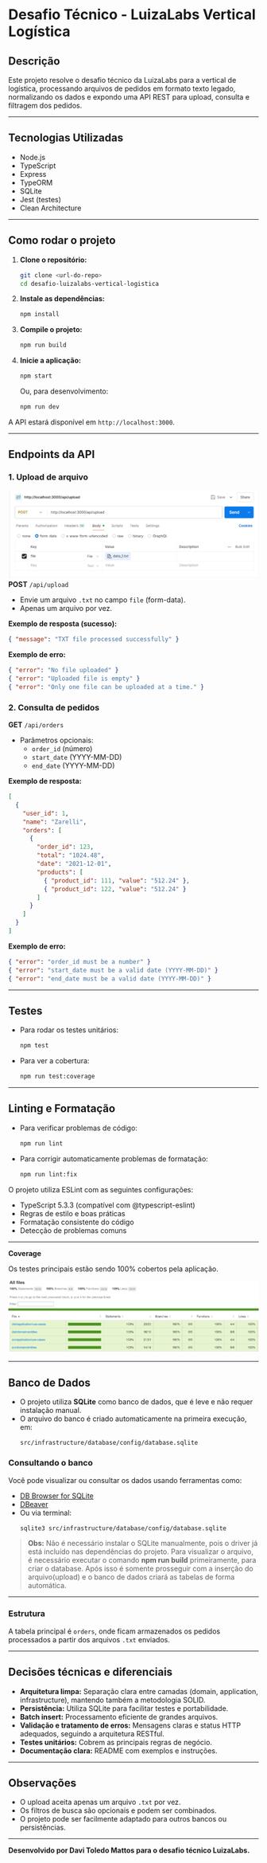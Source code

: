 # Desafio Técnico - LuizaLabs Vertical Logística

## Descrição

Este projeto resolve o desafio técnico da LuizaLabs para a vertical de logística, processando arquivos de pedidos em formato texto legado, normalizando os dados e expondo uma API REST para upload, consulta e filtragem dos pedidos.

---

## Tecnologias Utilizadas
- Node.js
- TypeScript
- Express
- TypeORM
- SQLite
- Jest (testes)
- Clean Architecture

---

## Como rodar o projeto

1. **Clone o repositório:**
   ```bash
   git clone <url-do-repo>
   cd desafio-luizalabs-vertical-logistica
   ```
2. **Instale as dependências:**
   ```bash
   npm install
   ```
3. **Compile o projeto:**
   ```bash
   npm run build
   ```
4. **Inicie a aplicação:**
   ```bash
   npm start
   ```
   Ou, para desenvolvimento:
   ```bash
   npm run dev
   ```

A API estará disponível em `http://localhost:3000`.

---

## Endpoints da API

### 1. Upload de arquivo
![Exemplo de upload no Postman](docs/postman_upload.png)
**POST** `/api/upload`
- Envie um arquivo `.txt` no campo `file` (form-data).
- Apenas um arquivo por vez.

**Exemplo de resposta (sucesso):**
```json
{ "message": "TXT file processed successfully" }
```
**Exemplo de erro:**
```json
{ "error": "No file uploaded" }
{ "error": "Uploaded file is empty" }
{ "error": "Only one file can be uploaded at a time." }
```

### 2. Consulta de pedidos
**GET** `/api/orders`
- Parâmetros opcionais:
  - `order_id` (número)
  - `start_date` (YYYY-MM-DD)
  - `end_date` (YYYY-MM-DD)

**Exemplo de resposta:**
```json
[
  {
    "user_id": 1,
    "name": "Zarelli",
    "orders": [
      {
        "order_id": 123,
        "total": "1024.48",
        "date": "2021-12-01",
        "products": [
          { "product_id": 111, "value": "512.24" },
          { "product_id": 122, "value": "512.24" }
        ]
      }
    ]
  }
]
```
**Exemplo de erro:**
```json
{ "error": "order_id must be a number" }
{ "error": "start_date must be a valid date (YYYY-MM-DD)" }
{ "error": "end_date must be a valid date (YYYY-MM-DD)" }
```
---

## Testes
- Para rodar os testes unitários:
  ```bash
  npm test
  ```
- Para ver a cobertura:
  ```bash
  npm run test:coverage
  ```

---

## Linting e Formatação
- Para verificar problemas de código:
  ```bash
  npm run lint
  ```
- Para corrigir automaticamente problemas de formatação:
  ```bash
  npm run lint:fix
  ```

O projeto utiliza ESLint com as seguintes configurações:
- TypeScript 5.3.3 (compatível com @typescript-eslint)
- Regras de estilo e boas práticas
- Formatação consistente do código
- Detecção de problemas comuns

---

**Coverage**

Os testes principais estão sendo 100% cobertos pela aplicação.

![Teste Coverage](docs/coverage_test.png)

---

## Banco de Dados

- O projeto utiliza **SQLite** como banco de dados, que é leve e não requer instalação manual.
- O arquivo do banco é criado automaticamente na primeira execução, em:
  ```
  src/infrastructure/database/config/database.sqlite
  ```

### Consultando o banco

Você pode visualizar ou consultar os dados usando ferramentas como:
- [DB Browser for SQLite](https://sqlitebrowser.org/)
- [DBeaver](https://dbeaver.io/)
- Ou via terminal:
  ```bash
  sqlite3 src/infrastructure/database/config/database.sqlite
  ```

> **Obs:** Não é necessário instalar o SQLite manualmente, pois o driver já está incluído nas dependências do projeto. Para visualizar o arquivo, é necessário executar o comando **npm run build** primeiramente, para criar o database. Após isso é somente prosseguir com a inserção do arquivo(upload) e o banco de dados criará as tabelas de forma automática.

---

### Estrutura

A tabela principal é `orders`, onde ficam armazenados os pedidos processados a partir dos arquivos `.txt` enviados. 

---

## Decisões técnicas e diferenciais
- **Arquitetura limpa:** Separação clara entre camadas (domain, application, infrastructure), mantendo também a metodologia SOLID.
- **Persistência:** Utiliza SQLite para facilitar testes e portabilidade.
- **Batch insert:** Processamento eficiente de grandes arquivos.
- **Validação e tratamento de erros:** Mensagens claras e status HTTP adequados, seguindo a arquitetura RESTful. 
- **Testes unitários:** Cobrem as principais regras de negócio.
- **Documentação clara:** README com exemplos e instruções.

---

## Observações
- O upload aceita apenas um arquivo `.txt` por vez.
- Os filtros de busca são opcionais e podem ser combinados.
- O projeto pode ser facilmente adaptado para outros bancos ou persistências.

---

**Desenvolvido por Davi Toledo Mattos para o desafio técnico LuizaLabs.**
